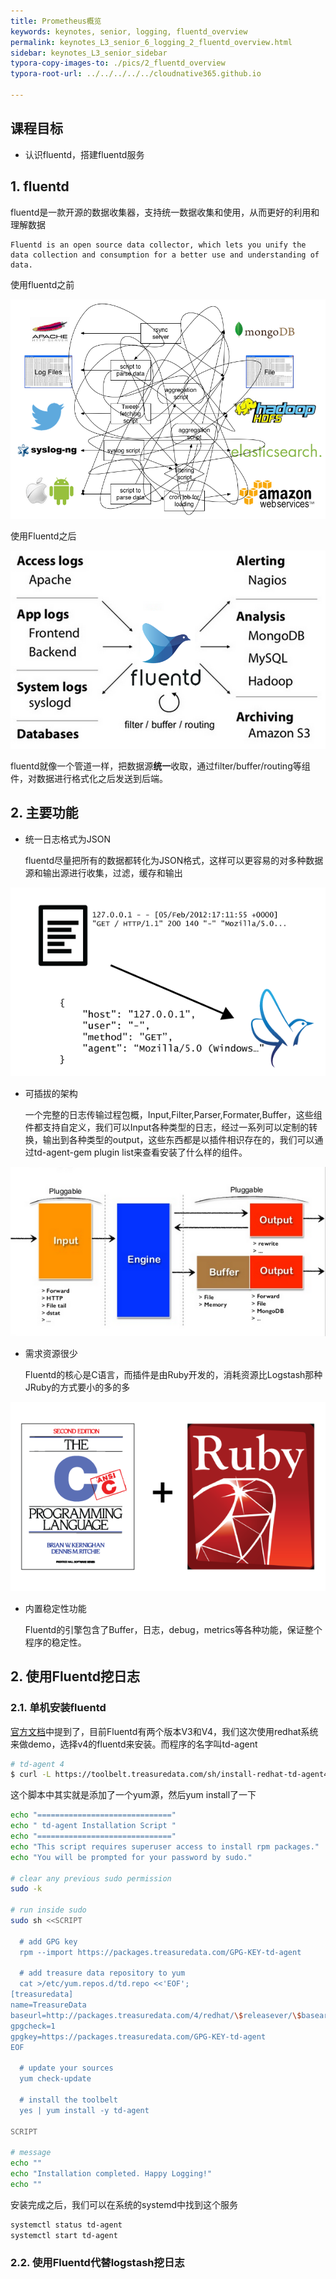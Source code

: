 ```yaml
---
title: Prometheus概览
keywords: keynotes, senior, logging, fluentd_overview
permalink: keynotes_L3_senior_6_logging_2_fluentd_overview.html
sidebar: keynotes_L3_senior_sidebar
typora-copy-images-to: ./pics/2_fluentd_overview
typora-root-url: ../../../../../cloudnative365.github.io

---
```


## 课程目标

+ 认识fluentd，搭建fluentd服务

## 1. fluentd

fluentd是一款开源的数据收集器，支持统一数据收集和使用，从而更好的利用和理解数据

```
Fluentd is an open source data collector, which lets you unify the data collection and consumption for a better use and understanding of data.
```

使用fluentd之前

![img](/pages/keynotes/L3_senior/6_logging/pics/2_fluentd_overview/fluentd-before.png)

使用Fluentd之后

![img](/pages/keynotes/L3_senior/6_logging/pics/2_fluentd_overview/fluentd-architecture.png)

fluentd就像一个管道一样，把数据源**统一**收取，通过filter/buffer/routing等组件，对数据进行格式化之后发送到后端。

## 2. 主要功能

- 统一日志格式为JSON

  fluentd尽量把所有的数据都转化为JSON格式，这样可以更容易的对多种数据源和输出源进行收集，过滤，缓存和输出

![img](/pages/keynotes/L3_senior/6_logging/pics/2_fluentd_overview/log-as-json.png)

- 可插拔的架构

  一个完整的日志传输过程包概，Input,Filter,Parser,Formater,Buffer，这些组件都支持自定义，我们可以Input各种类型的日志，经过一系列可以定制的转换，输出到各种类型的output，这些东西都是以插件相识存在的，我们可以通过td-agent-gem plugin list来查看安装了什么样的组件。

![img](/pages/keynotes/L3_senior/6_logging/pics/2_fluentd_overview/pluggable.png)

- 需求资源很少

  Fluentd的核心是C语言，而插件是由Ruby开发的，消耗资源比Logstash那种JRuby的方式要小的多的多

![img](/pages/keynotes/L3_senior/6_logging/pics/2_fluentd_overview/c-and-ruby.png)

- 内置稳定性功能

  Fluentd的引擎包含了Buffer，日志，debug，metrics等各种功能，保证整个程序的稳定性。

## 2. 使用Fluentd挖日志

### 2.1. 单机安装fluentd

[官方文档](https://docs.fluentd.org/installation/install-by-rpm)中提到了，目前Fluentd有两个版本V3和V4，我们这次使用redhat系统来做demo，选择v4的fluentd来安装。而程序的名字叫td-agent

``` bash
# td-agent 4
$ curl -L https://toolbelt.treasuredata.com/sh/install-redhat-td-agent4.sh | sh
```

这个脚本中其实就是添加了一个yum源，然后yum install了一下

``` bash
echo "=============================="
echo " td-agent Installation Script "
echo "=============================="
echo "This script requires superuser access to install rpm packages."
echo "You will be prompted for your password by sudo."

# clear any previous sudo permission
sudo -k

# run inside sudo
sudo sh <<SCRIPT

  # add GPG key
  rpm --import https://packages.treasuredata.com/GPG-KEY-td-agent

  # add treasure data repository to yum
  cat >/etc/yum.repos.d/td.repo <<'EOF';
[treasuredata]
name=TreasureData
baseurl=http://packages.treasuredata.com/4/redhat/\$releasever/\$basearch
gpgcheck=1
gpgkey=https://packages.treasuredata.com/GPG-KEY-td-agent
EOF

  # update your sources
  yum check-update

  # install the toolbelt
  yes | yum install -y td-agent

SCRIPT

# message
echo ""
echo "Installation completed. Happy Logging!"
echo ""
```

安装完成之后，我们可以在系统的systemd中找到这个服务

``` bash
systemctl status td-agent
systemctl start td-agent
```

### 2.2. 使用Fluentd代替logstash挖日志